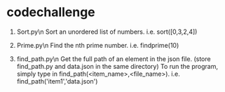 # codechallenge
1. Sort.py\n
    Sort an unordered list of numbers.
    i.e. sort([0,3,2,4])

2. Prime.py\n
    Find the nth prime number.
    i.e. findprime(10)

3. find_path.py\n
    Get the full path of an element in the json file.
    (store find_path.py and data.json in the same directory)
    To run the program, simply type in find_path(<item_name>,<file_name>).
    i.e. find_path('item1','data.json')
